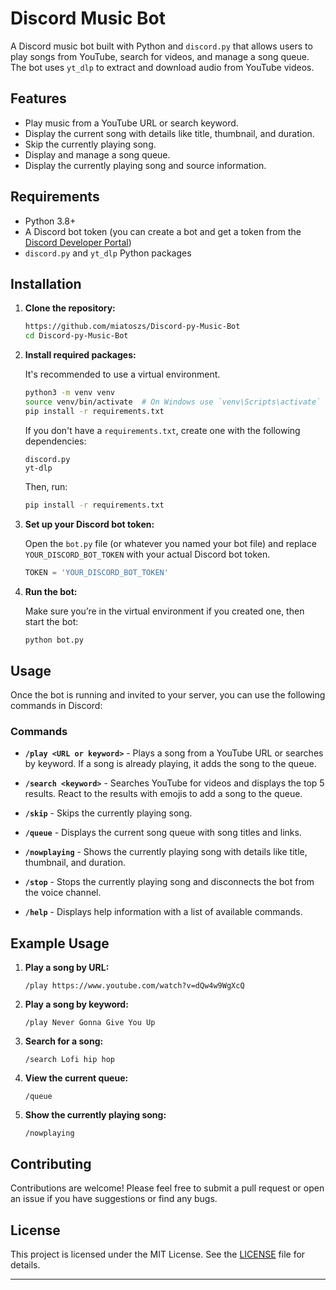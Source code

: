 

# Discord Music Bot

A Discord music bot built with Python and `discord.py` that allows users to play songs from YouTube, search for videos, and manage a song queue. The bot uses `yt_dlp` to extract and download audio from YouTube videos.

## Features

- Play music from a YouTube URL or search keyword.
- Display the current song with details like title, thumbnail, and duration.
- Skip the currently playing song.
- Display and manage a song queue.
- Display the currently playing song and source information.

## Requirements

- Python 3.8+
- A Discord bot token (you can create a bot and get a token from the [Discord Developer Portal](https://discord.com/developers/applications))
- `discord.py` and `yt_dlp` Python packages

## Installation

1. **Clone the repository:**

   ```bash
   https://github.com/miatoszs/Discord-py-Music-Bot
   cd Discord-py-Music-Bot
   ```

2. **Install required packages:**

   It's recommended to use a virtual environment.

   ```bash
   python3 -m venv venv
   source venv/bin/activate  # On Windows use `venv\Scripts\activate`
   pip install -r requirements.txt
   ```

   If you don't have a `requirements.txt`, create one with the following dependencies:

   ```plaintext
   discord.py
   yt-dlp
   ```

   Then, run:

   ```bash
   pip install -r requirements.txt
   ```

3. **Set up your Discord bot token:**

   Open the `bot.py` file (or whatever you named your bot file) and replace `YOUR_DISCORD_BOT_TOKEN` with your actual Discord bot token.

   ```python
   TOKEN = 'YOUR_DISCORD_BOT_TOKEN'
   ```

4. **Run the bot:**

   Make sure you’re in the virtual environment if you created one, then start the bot:

   ```bash
   python bot.py
   ```

## Usage

Once the bot is running and invited to your server, you can use the following commands in Discord:

### Commands

- **`/play <URL or keyword>`** - Plays a song from a YouTube URL or searches by keyword. If a song is already playing, it adds the song to the queue.

- **`/search <keyword>`** - Searches YouTube for videos and displays the top 5 results. React to the results with emojis to add a song to the queue.

- **`/skip`** - Skips the currently playing song.

- **`/queue`** - Displays the current song queue with song titles and links.

- **`/nowplaying`** - Shows the currently playing song with details like title, thumbnail, and duration.

- **`/stop`** - Stops the currently playing song and disconnects the bot from the voice channel.

- **`/help`** - Displays help information with a list of available commands.

## Example Usage

1. **Play a song by URL:**
   ```
   /play https://www.youtube.com/watch?v=dQw4w9WgXcQ
   ```

2. **Play a song by keyword:**
   ```
   /play Never Gonna Give You Up
   ```

3. **Search for a song:**
   ```
   /search Lofi hip hop
   ```

4. **View the current queue:**
   ```
   /queue
   ```

5. **Show the currently playing song:**
   ```
   /nowplaying
   ```

## Contributing

Contributions are welcome! Please feel free to submit a pull request or open an issue if you have suggestions or find any bugs.

## License

This project is licensed under the MIT License. See the [LICENSE](LICENSE) file for details.

---


